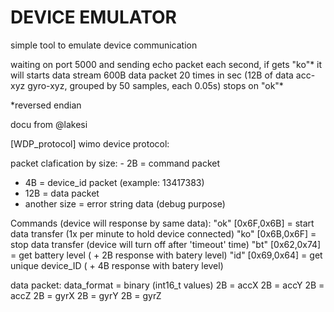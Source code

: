 # DEVICE EMULATOR #

simple tool to emulate device communication

waiting on port 5000 and sending echo packet each second, if gets "ko"* it will starts data stream 
600B data packet 20 times in sec (12B of data acc-xyz gyro-xyz, grouped by 50 samples, each 0.05s)
stops on "ok"*

*reversed endian

docu from @lakesi

[WDP_protocol] wimo device protocol:

packet clafication by size: - 2B = command packet
- 4B = device_id packet (example: 13417383)
- 12B = data packet
- another size = error string data (debug purpose)

Commands (device will response by same data):
"ok" [0x6F,0x6B] = start data transfer (1x per minute to hold device connected)
"ko" [0x6B,0x6F] = stop data transfer (device will turn off after 'timeout' time)
"bt" [0x62,0x74] = get battery level ( + 2B response with batery level)
"id" [0x69,0x64] = get unique device_ID ( + 4B response with batery level)

data packet: data_format = binary (int16_t values)
2B = accX
2B = accY
2B = accZ
2B = gyrX
2B = gyrY
2B = gyrZ